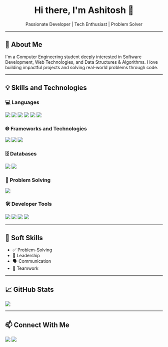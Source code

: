 <h1 align="center">Hi there, I'm Ashitosh 👋</h1>

<p align="center">
  Passionate Developer | Tech Enthusiast | Problem Solver
</p>

---

## 🧠 About Me

I'm a Computer Engineering student deeply interested in Software Development, Web Technologies, and Data Structures & Algorithms. I love building impactful projects and solving real-world problems through code.

---

## 💡 Skills and Technologies

### 💻 Languages
<p>
  <img src="https://img.shields.io/badge/Java-%23ED8B00.svg?style=for-the-badge&logo=java&logoColor=white"/>
  <img src="https://img.shields.io/badge/Python-%2314354C.svg?style=for-the-badge&logo=python&logoColor=white"/>
  <img src="https://img.shields.io/badge/HTML5-%23E34F26.svg?style=for-the-badge&logo=html5&logoColor=white"/>
  <img src="https://img.shields.io/badge/CSS3-%231572B6.svg?style=for-the-badge&logo=css3&logoColor=white"/>
  <img src="https://img.shields.io/badge/JavaScript-%23F7DF1E.svg?style=for-the-badge&logo=javascript&logoColor=black"/>
  <img src="https://img.shields.io/badge/OOP-%23117ACA.svg?style=for-the-badge&logo=object-oriented-programming&logoColor=white"/>
</p>

### 🌐 Frameworks and Technologies
<p>
  <img src="https://img.shields.io/badge/Django-%23092E20.svg?style=for-the-badge&logo=django&logoColor=white"/>
  <img src="https://img.shields.io/badge/Flask-%23000000.svg?style=for-the-badge&logo=flask&logoColor=white"/>
  <img src="https://img.shields.io/badge/Bootstrap-%237952B3.svg?style=for-the-badge&logo=bootstrap&logoColor=white"/>
</p>

### 🗄️ Databases
<p>
  <img src="https://img.shields.io/badge/SQL-%23007ACC.svg?style=for-the-badge&logo=sqlite&logoColor=white"/>
  <img src="https://img.shields.io/badge/MySQL-%234479A1.svg?style=for-the-badge&logo=mysql&logoColor=white"/>
</p>

### 🧩 Problem Solving
<p>
  <img src="https://img.shields.io/badge/Data%20Structures%20and%20Algorithms-%23FF6F00.svg?style=for-the-badge&logo=codeforces&logoColor=white"/>
</p>

### 🛠️ Developer Tools
<p>
  <img src="https://img.shields.io/badge/VS%20Code-%23007ACC.svg?style=for-the-badge&logo=visual-studio-code&logoColor=white"/>
  <img src="https://img.shields.io/badge/Git-%23F05032.svg?style=for-the-badge&logo=git&logoColor=white"/>
  <img src="https://img.shields.io/badge/GitHub-%23181717.svg?style=for-the-badge&logo=github&logoColor=white"/>
  <img src="https://img.shields.io/badge/Eclipse-%232C2255.svg?style=for-the-badge&logo=eclipse&logoColor=white"/>
</p>

---

## 🤝 Soft Skills
- ✅ Problem-Solving  
- 👥 Leadership  
- 🗣 Communication  
- 🤝 Teamwork

---

## 📈 GitHub Stats

<img src="https://github-readme-stats.vercel.app/api?username=Ashitosh9922&show_icons=true&include_all_commits=true&count_private=true&theme=github_dark" />

---

## 📫 Connect With Me

<p>
  <a href="mailto:ashitoshbachute78@gmail.com"><img src="https://img.shields.io/badge/Email-D14836?style=for-the-badge&logo=gmail&logoColor=white"></a>
  <a href="https://www.linkedin.com/in/ashitoshbachute"><img src="https://img.shields.io/badge/LinkedIn-blue?style=for-the-badge&logo=linkedin&logoColor=white"></a>
</p>

